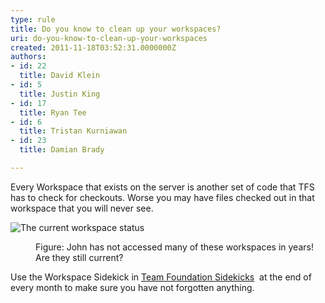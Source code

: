 ```yaml
---
type: rule
title: Do you know to clean up your workspaces?
uri: do-you-know-to-clean-up-your-workspaces
created: 2011-11-18T03:52:31.0000000Z
authors:
- id: 22
  title: David Klein
- id: 5
  title: Justin King
- id: 17
  title: Ryan Tee
- id: 6
  title: Tristan Kurniawan
- id: 23
  title: Damian Brady

---
```




<span class='intro'> ​Every Workspace that exists on the server is another set of code that TFS has to check for checkouts. Worse you may have files checked out in that workspace that you will never see. </span>

<p><img alt="The current workspace status " src="/PublishingImages/WorkspaceStatus.jpg" />&#160;</p>
<dl><dd>Figure&#58; John has not accessed many of these workspaces in years! Are they still current? </dd></dl>
<p>Use the Workspace Sidekick in <a href="http&#58;//www.attrice.info/cm/tfs/index.htm">Team Foundation Sidekicks</a> <img title="You are now leaving SSW" src="http&#58;//www.ssw.com.au/ssw/images/external.gif" alt="" /> at the end of every month to make sure you have not forgotten anything.</p>


